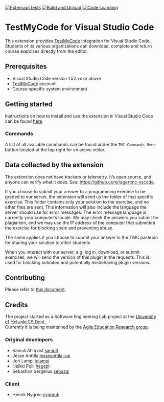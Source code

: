 [![Extension tests](https://github.com/rage/tmc-vscode/actions/workflows/test.yml/badge.svg)](https://github.com/rage/tmc-vscode/actions/workflows/test.yml)
[![Build and Upload](https://github.com/rage/tmc-vscode/actions/workflows/build-and-upload.yml/badge.svg)](https://github.com/rage/tmc-vscode/actions/workflows/build-and-upload.yml)
[![Code scanning](https://github.com/rage/tmc-vscode/actions/workflows/codeql-analysis.yml/badge.svg)](https://github.com/rage/tmc-vscode/actions/workflows/codeql-analysis.yml)

# TestMyCode for Visual Studio Code

This extension provides [TestMyCode](https://tmc.mooc.fi/) integration for Visual Studio Code.
Students of its various organizations can download, complete and return course exercises directly from the editor.

## Prerequisites

* Visual Studio Code version 1.52.xx or above
* [TestMyCode](https://tmc.mooc.fi/) account
* Course-specific system environment

## Getting started

Instructions on how to install and use the extension in Visual Studio Code can be found [here](https://www.mooc.fi/en/installation/vscode).

### Commands

A list of all available commands can be found under the `TMC Commands Menu` button located at the top right for an active editor.

## Data collected by the extension
The extension does not have trackers or telemetry. It’s open source, and anyone can verify what it does. See: https://github.com/rage/tmc-vscode.

If you choose to submit your answer to a programming exercise to be graded to our server, the extension will send us the folder of that specific exercise. This folder contains only your solution to the exercise, and no other files are sent. This information will also include the language the server should use for error messages. The error message language is currently your computer’s locale. We may check the answers you submit for plagiarism, and we may use the IP address of the computer that submitted the exercise for blocking spam and preventing abuse.

The same applies if you choose to submit your answer to the TMC pastebin for sharing your solution to other students.

When you interact with our server, e.g. log in, download, or submit exercises, we will send the version of this plugin in the requests. This is used for blocking outdated and potentially misbehaving plugin versions.


## Contributing

Please refer to [this document](CONTRIBUTING.md).

## Credits

The project started as a Software Engineering Lab project at the [University of Helsinki CS Dept.](https://www.cs.helsinki.fi/home/).  
Currently it is being maintained by the [Agile Education Research group](https://www.cs.helsinki.fi/en/rage/).

### Original developers
  * Samuli Ahlqvist [samp3](https://github.com/samp3)
  * Jesse Anttila [jesseanttila-cai](https://github.com/jesseanttila-cai)
  * Jori Lampi [jolampi](https://github.com/jolampi)
  * Heikki Pulli [hegepi](https://github.com/hegepi)
  * Sebastian Sergelius [sebazai](https://github.com/sebazai)

### Client
  * Henrik Nygren [nygrenh](https://github.com/nygrenh)
